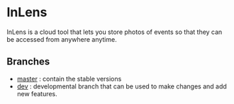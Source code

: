 # InLens

InLens is a cloud tool that lets you store photos of events so that they can be accessed from anywhere anytime.

## Branches
- [master](https://github.com/AthulKrishna14310/inlens_official) : contain the stable versions
- [dev](https://github.com/AthulKrishna14310/inlens_official/tree/dev) : developmental branch that can be used to make changes and add new features.
